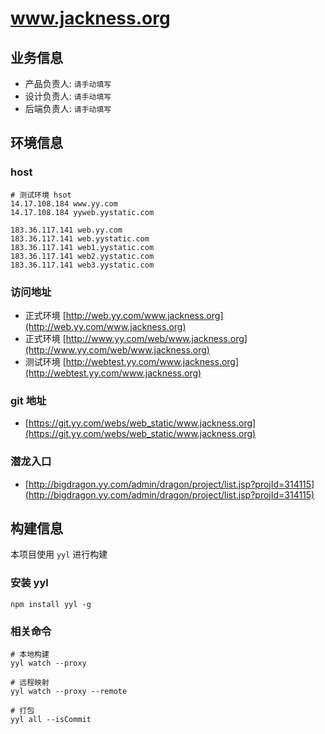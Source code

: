 # www.jackness.org

## 业务信息
* 产品负责人: `请手动填写`
* 设计负责人: `请手动填写`
* 后端负责人: `请手动填写`

## 环境信息
### host
```
# 测试环境 hsot
14.17.108.184 www.yy.com
14.17.108.184 yyweb.yystatic.com

183.36.117.141 web.yy.com
183.36.117.141 web.yystatic.com
183.36.117.141 web1.yystatic.com
183.36.117.141 web2.yystatic.com
183.36.117.141 web3.yystatic.com
```

### 访问地址
* 正式环境 [http://web.yy.com/www.jackness.org](http://web.yy.com/www.jackness.org)
* 正式环境 [http://www.yy.com/web/www.jackness.org](http://www.yy.com/web/www.jackness.org)
* 测试环境 [http://webtest.yy.com/www.jackness.org](http://webtest.yy.com/www.jackness.org)

### git 地址
* [https://git.yy.com/webs/web_static/www.jackness.org](https://git.yy.com/webs/web_static/www.jackness.org)

### 潜龙入口
* [http://bigdragon.yy.com/admin/dragon/project/list.jsp?projId=314115](http://bigdragon.yy.com/admin/dragon/project/list.jsp?projId=314115)

## 构建信息
本项目使用 `yyl` 进行构建

### 安装 yyl
```
npm install yyl -g
```

### 相关命令
```
# 本地构建
yyl watch --proxy

# 远程映射
yyl watch --proxy --remote

# 打包
yyl all --isCommit
```
